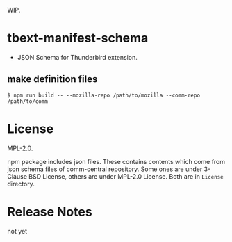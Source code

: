 WIP.

# tbext-manifest-schema

 * JSON Schema for Thunderbird extension.


## make definition files

```console
$ npm run build -- --mozilla-repo /path/to/mozilla --comm-repo /path/to/comm
```

# License
MPL-2.0.

npm package includes json files. These contains contents which come from 
json schema files of comm-central repository. 
Some ones are under 3-Clause BSD License, others are under MPL-2.0 License. 
Both are in `License` directory.

# Release Notes

not yet

[//]: # (vim:expandtab ff=unix fenc=utf-8 sw=2)
